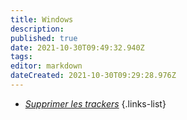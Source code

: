 ```yaml
---
title: Windows
description: 
published: true
date: 2021-10-30T09:49:32.940Z
tags: 
editor: markdown
dateCreated: 2021-10-30T09:29:28.976Z
---
```


-  [<i class="fas fa-lg fa-bug" style="color:#8BC34A"></i> *Supprimer les trackers*](/Windows/Supprimer-les-trackers)
{.links-list}